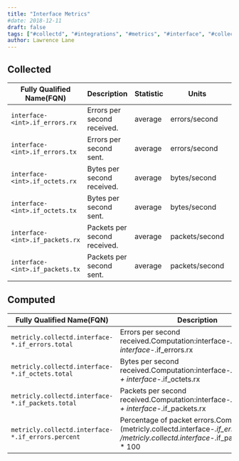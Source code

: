 ```yaml
---
title: "Interface Metrics"
#date: 2018-12-11
draft: false
tags: ["#collectd", "#integrations", "#metrics", "#interface", "#collectors" ]
author: Lawrence Lane
---
```


## Collected
| Fully Qualified Name(FQN)     | Description                  | Statistic | Units          | Min | Max  | Sparse Data Strategy(SDS) | BASE | CORR | UTIL |
|-------------------------------|------------------------------|-----------|----------------|-----|------|---------------------------|------|------|------|
| `interface-<int>.if_errors.rx`  | Errors per second received.  | average   | errors/second  | 0   | none | none                      | yes  | no   | no   |
| `interface-<int>.if_errors.tx`  | Errors per second sent.      | average   | errors/second  | 0   | none | none                      | yes  | no   | no   |
| `interface-<int>.if_octets.rx`  | Bytes per second received.   | average   | bytes/second   | 0   | none | none                      | yes  | no   | no   |
| `interface-<int>.if_octets.tx`  | Bytes per second sent.       | average   | bytes/second   | 0   | none | none                      | yes  | no   | no   |
| `interface-<int>.if_packets.rx` | Packets per second received. | average   | packets/second | 0   | none | none                      | yes  | no   | no   |
| `interface-<int>.if_packets.tx` | Packets per second sent.     | average   | packets/second | 0   | none | none                      | yes  | no   | no   |

## Computed

| Fully Qualified Name(FQN)                       | Description                                                                                                                                   | Statistic | Units          | Min | Max  | BASE | CORR | UTIL |
|-------------------------------------------------|-----------------------------------------------------------------------------------------------------------------------------------------------|-----------|----------------|-----|------|------|------|------|
| `metricly.collectd.interface-*.if_errors.total`   | Errors per second received.Computation:interface-*.if_errors.tx + interface-*.if_errors.rx                                                    | average   | errors/second  | 0   | none | yes  | no   | no   |
| `metricly.collectd.interface-*.if_octets.total`   | Bytes per second received.Computation:interface-*.if_octets.tx + interface-*.if_octets.rx                                                     | average   | bytes/second   | 0   | none | yes  | no   | no   |
| `metricly.collectd.interface-*.if_packets.total`  | Packets per second received.Computation:interface-*.if_packets.tx + interface-*.if_packets.rx                                                 | average   | packets/second | 0   | none | yes  | yes  | no   |
| `metricly.collectd.interface-*.if_errors.percent` | Percentage of packet errors.Computation:(metricly.collectd.interface-*.if_errors.total /metricly.collectd.interface-*.if_packets.total) * 100 | average   | percent        | 0   | 100  | yes  | yes  | no   |
